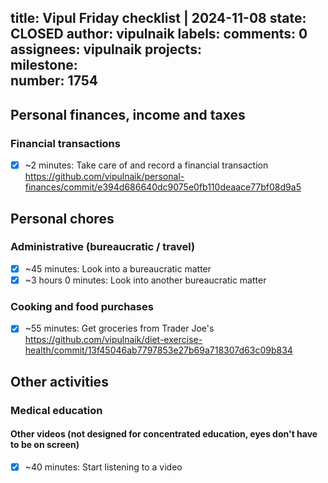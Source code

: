 title:	Vipul Friday checklist | 2024-11-08
state:	CLOSED
author:	vipulnaik
labels:	
comments:	0
assignees:	vipulnaik
projects:	
milestone:	
number:	1754
--
## Personal finances, income and taxes

### Financial transactions

- [x] ~2 minutes: Take care of and record a financial transaction https://github.com/vipulnaik/personal-finances/commit/e394d686640dc9075e0fb110deaace77bf08d9a5

## Personal chores

### Administrative (bureaucratic / travel)

- [x] ~45 minutes: Look into a bureaucratic matter
- [x] ~3 hours 0 minutes: Look into another bureaucratic matter

### Cooking and food purchases

- [x] ~55 minutes: Get groceries from Trader Joe's https://github.com/vipulnaik/diet-exercise-health/commit/13f45046ab7797853e27b69a718307d63c09b834
## Other activities

### Medical education

#### Other videos (not designed for concentrated education, eyes don't have to be on screen)

- [x] ~40 minutes: Start listening to a video
